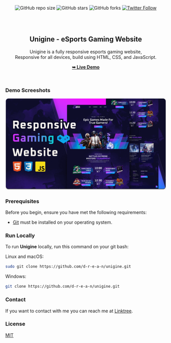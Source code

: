 <div align="center">
  
  ![GitHub repo size](https://img.shields.io/github/repo-size/d-r-e-a-n/unigine)
  ![GitHub stars](https://img.shields.io/github/stars/d-r-e-a-n/unigine?style=social)
  ![GitHub forks](https://img.shields.io/github/forks/d-r-e-a-n/unigine?style=social)
  [![Twitter Follow](https://img.shields.io/twitter/follow/___drean?style=social)](https://twitter.com/intent/follow?screen_name=___drean)

  <br />
  <br />

  <h2 align="center">Unigine - eSports Gaming Website</h2>

  Unigine is a fully responsive esports gaming website, <br />Responsive for all devices, build using HTML, CSS, and JavaScript.

  <a href="https://d-r-e-a-n.github.io/unigine/"><strong>➥ Live Demo</strong></a>

</div>

<br />

### Demo Screeshots

![Unigine Desktop Demo](./readme-images/desktop.png "Desktop Demo")

### Prerequisites

Before you begin, ensure you have met the following requirements:

* [Git](https://git-scm.com/downloads "Download Git") must be installed on your operating system.

### Run Locally

To run **Unigine** locally, run this command on your git bash:

Linux and macOS:

```bash
sudo git clone https://github.com/d-r-e-a-n/unigine.git
```

Windows:

```bash
git clone https://github.com/d-r-e-a-n/unigine.git
```

### Contact

If you want to contact with me you can reach me at [Linktree](https://linktr.ee/_drean).

### License

[MIT](https://choosealicense.com/licenses/mit/)
